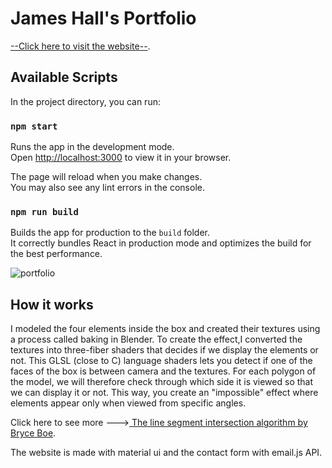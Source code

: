 # James Hall's Portfolio

[--Click here to visit the website--](https://impossible-box.vercel.app/).

## Available Scripts

In the project directory, you can run:

### `npm start`

Runs the app in the development mode.\
Open [http://localhost:3000](http://localhost:3000) to view it in your browser.

The page will reload when you make changes.\
You may also see any lint errors in the console.

### `npm run build`

Builds the app for production to the `build` folder.\
It correctly bundles React in production mode and optimizes the build for the best performance.


![portfolio](https://user-images.githubusercontent.com/95545311/162567337-41ca99e6-ebc4-40fc-a240-a853e0d85dfb.gif)



## How it works

I modeled the four elements inside the box and created their textures using a process called baking in Blender.
To create the effect,I converted the textures into three-fiber shaders that decides if we display the elements or not. This GLSL (close to C) language shaders lets you detect if one of the faces of the box is between camera and the textures. For each polygon of the model, we will therefore check through which side it is viewed so that we can display it or not. This way, you create an "impossible" effect where elements appear only when viewed from specific angles.

Click here to see more --->[ The line segment intersection algorithm by Bryce Boe](https://bryceboe.com/2006/10/23/line-segment-intersection-algorithm/).

The website is made with material ui and the contact form with email.js API.
